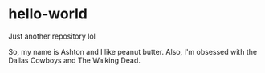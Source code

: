# hello-world
Just another repository lol

So, my name is Ashton and I like peanut butter.
Also, I'm obsessed with the Dallas Cowboys and The Walking Dead.

